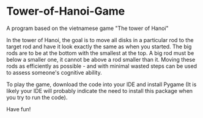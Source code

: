 # Tower-of-Hanoi-Game
A program based on the vietnamese game "The tower of Hanoi"

In the tower of Hanoi, the goal is to move all disks in a particular rod to the target rod and have it look exactly the same as when you started. The big rods are to be at the bottom with the smallest at the top. A big rod must be below a smaller one, it cannot be above a rod smaller than it. Moving these rods as efficiently as possible - and with minimal wasted steps can be used to assess someone's cognitive ability. 

To play the game, download the code into your IDE and install Pygame (It is likely your IDE will probably indicate the need to install this package when you try to run the code). 

Have fun!

